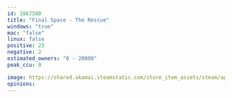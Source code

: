 ```yaml
---
id: 1867580
title: "Final Space - The Rescue"
windows: "true"
mac: "false"
linux: false
positive: 23
negative: 2
estimated_owners: "0 - 20000"
peak_ccu: 0

image: https://shared.akamai.steamstatic.com/store_item_assets/steam/apps/1867580/header.jpg?t=1678834698
opinions:
---
```

